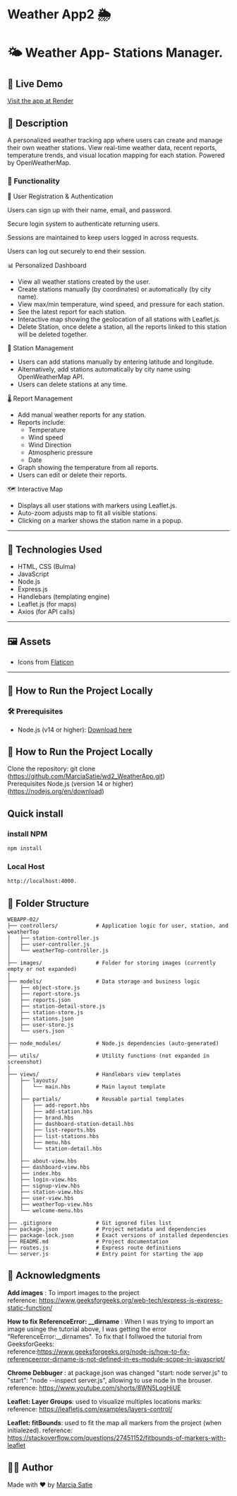 # Weather App2 🌦️


# 🌤️ Weather App- Stations Manager.

## 🔗 Live Demo
[Visit the app at Render](https://wd2-weatherapp.onrender.com)

## 📜 Description
A personalized weather tracking app where users can create and manage their own weather stations. View real-time weather data, recent reports, temperature trends, and visual location mapping for each station. Powered by OpenWeatherMap.

### 🧭 Functionality

🔐 User Registration & Authentication

Users can sign up with their name, email, and password.

Secure login system to authenticate returning users.

Sessions are maintained to keep users logged in across requests.

Users can log out securely to end their session.

📊 Personalized Dashboard
- View all weather stations created by the user.
- Create stations manually (by coordinates) or automatically (by city name).
- View max/min temperature, wind speed, and pressure for each station.
- See the latest report for each station.
- Interactive map showing the geolocation of all stations with Leaflet.js.
- Delete Station, once delete a station, all the reports linked to this station will be deleted together. 

📍 Station Management
- Users can add stations manually by entering latitude and longitude.
- Alternatively, add stations automatically by city name using OpenWeatherMap API.
- Users can delete stations at any time.

🌡️ Report Management
- Add manual weather reports for any station.
- Reports include:
  - Temperature
  - Wind speed
  - Wind Direction
  - Atmospheric pressure
  - Date
- Graph showing the temperature from all reports.
- Users can edit or delete their reports.

🗺️ Interactive Map
- Displays all user stations with markers using Leaflet.js.
- Auto-zoom adjusts map to fit all visible stations.
- Clicking on a marker shows the station name in a popup.

---

## 🚀 Technologies Used
- HTML, CSS (Bulma)
- JavaScript
- Node.js
- Express.js
- Handlebars (templating engine)
- Leaflet.js (for maps)
- Axios (for API calls)

---

## 🖼️ Assets
- Icons from [Flaticon](https://www.flaticon.com/)

---

## 🧪 How to Run the Project Locally

### 🛠️ Prerequisites
- Node.js (v14 or higher): [Download here](https://nodejs.org/en/download)



## 🧪 How to Run the Project Locally
Clone the repository:
git clone  (https://github.com/MarciaSatie/wd2_WeatherApp.git)
<br>
Prerequisites
Node.js (version 14 or higher) ​(https://nodejs.org/en/download)


## Quick install

### install NPM

```sh
npm install
```



### Local Host

```sh
http://localhost:4000.
```

## 📂 Folder Structure

```plaintext
WEBAPP-02/
├── controllers/            # Application logic for user, station, and weatherTop
│   ├── station-controller.js
│   ├── user-controller.js
│   └── weatherTop-controller.js
│
├── images/                 # Folder for storing images (currently empty or not expanded)
│
├── models/                 # Data storage and business logic
│   ├── object-store.js
│   ├── report-store.js
│   ├── reports.json
│   ├── station-detail-store.js
│   ├── station-store.js
│   ├── stations.json
│   ├── user-store.js
│   └── users.json
│
├── node_modules/           # Node.js dependencies (auto-generated)
│
├── utils/                  # Utility functions (not expanded in screenshot)
│
├── views/                  # Handlebars view templates
│   ├── layouts/
│   │   └── main.hbs        # Main layout template
│   │
│   ├── partials/           # Reusable partial templates
│   │   ├── add-report.hbs
│   │   ├── add-station.hbs
│   │   ├── brand.hbs
│   │   ├── dashboard-station-detail.hbs
│   │   ├── list-reports.hbs
│   │   ├── list-stations.hbs
│   │   ├── menu.hbs
│   │   └── station-detail.hbs
│   │
│   ├── about-view.hbs
│   ├── dashboard-view.hbs
│   ├── index.hbs
│   ├── login-view.hbs
│   ├── signup-view.hbs
│   ├── station-view.hbs
│   ├── user-view.hbs
│   ├── weatherTop-view.hbs
│   └── welcome-menu.hbs
│
├── .gitignore              # Git ignored files list
├── package.json            # Project metadata and dependencies
├── package-lock.json       # Exact versions of installed dependencies
├── README.md               # Project documentation
├── routes.js               # Express route definitions
└── server.js               # Entry point for starting the app
```

## 🙌 Acknowledgments
**Add images** : To import images to the project<br>
reference: https://www.geeksforgeeks.org/web-tech/express-js-express-static-function/

**How to fix ReferenceError: __dirname** : When I was trying to import an image usinge the tutorial above, I was getting the error "ReferenceError:__dirnames". To fix that I follwoed the tutorial from GeeksforGeeks: <br>
reference:https://www.geeksforgeeks.org/node-js/how-to-fix-referenceerror-dirname-is-not-defined-in-es-module-scope-in-javascript/

**Chrome Debbuger** : at package.json was changed  "start: node server.js" to "start": "node --inspect server.js", allowing to use node in the brouser.
reference: https://www.youtube.com/shorts/8WN5LogHiUE

**Leaflet: Layer Groups**: used to visualize multiples locations marks:
reference: https://leafletjs.com/examples/layers-control/

**Leaflet: fitBounds**: used to fit the map all markers from the project (when initialezed). 
reference: https://stackoverflow.com/questions/27451152/fitbounds-of-markers-with-leaflet

## 🙋‍♂️ Author
Made with ❤️ by [Marcia Satie](https://github.com/MarciaSatie)






